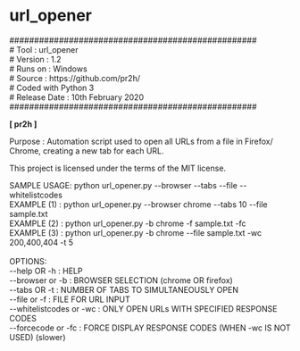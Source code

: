 # url_opener

<p>
##################################################<br>
# Tool    : url_opener                           <br>
# Version : 1.2                                  <br>
# Runs on : Windows                              <br>
# Source  : https://github.com/pr2h/             <br>
# Coded with Python 3                            <br>
# Release Date : 10th February 2020              <br>
##################################################</p><p><b>[ pr2h ]</b></p><p>Purpose    : Automation script used to open all URLs from a file in Firefox/ Chrome, creating a new tab for each URL.</p><p>This project is licensed under the terms of the MIT license.</p>
<p>
SAMPLE USAGE: python url_opener.py --browser <firefox/ chrome> --tabs <number_of_tabs> --file <filename> --whitelistcodes <response_codes><br>
EXAMPLE (1) : python url_opener.py --browser chrome --tabs 10 --file sample.txt<br>
EXAMPLE (2) : python url_opener.py -b chrome -f sample.txt -fc<br>
EXAMPLE (3) : python url_opener.py -b chrome --file sample.txt -wc 200,400,404 -t 5<br>
<br>
OPTIONS:<br>
--help OR -h            : HELP<br>
--browser or -b         : BROWSER SELECTION (chrome OR firefox)<br>
--tabs OR -t            : NUMBER OF TABS TO SIMULTANEOUSLY OPEN<br>
--file or -f            : FILE FOR URL INPUT<br>
--whitelistcodes or -wc : ONLY OPEN URLs WITH SPECIFIED RESPONSE CODES<br>
--forcecode or -fc      : FORCE DISPLAY RESPONSE CODES (WHEN -wc IS NOT USED) (slower)<br>
</p>
